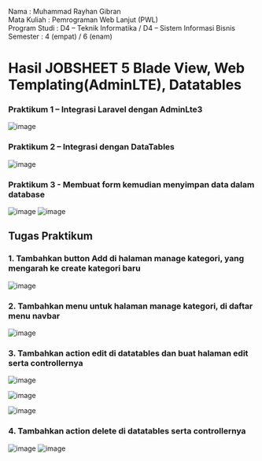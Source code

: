 Nama : Muhammad Rayhan Gibran <br>
Mata Kuliah : Pemrograman Web Lanjut (PWL) <br>
Program Studi : D4 – Teknik Informatika / D4 – Sistem Informasi Bisnis <br>
Semester : 4 (empat) / 6 (enam)  <br>

# Hasil JOBSHEET 5 Blade View, Web Templating(AdminLTE), Datatables

### Praktikum 1 – Integrasi Laravel dengan AdminLte3
![image](https://github.com/gbrn7/PWL_2024/assets/127575934/73bc41e7-232a-4450-a734-f38397a23ea9)

### Praktikum 2 – Integrasi dengan DataTables
![image](https://github.com/gbrn7/PWL_2024/assets/127575934/264979bc-0843-4676-8f99-2022389c5fe5)

### Praktikum 3 - Membuat form kemudian menyimpan data dalam database
![image](https://github.com/gbrn7/PWL_2024/assets/127575934/7bb3e236-c72a-4b35-b51a-9a2b5df3b5dd)
![image](https://github.com/gbrn7/PWL_2024/assets/127575934/a26065c7-0e68-4767-8355-9901da1d2b96)

## Tugas Praktikum
### 1. Tambahkan button Add di halaman manage kategori, yang mengarah ke create kategori baru
![image](https://github.com/gbrn7/PWL_2024/assets/127575934/95521942-e0dd-4937-9ec8-5391f76c35c6) <br/>

### 2. Tambahkan menu untuk halaman manage kategori, di daftar menu navbar
![image](https://github.com/gbrn7/PWL_2024/assets/127575934/4005a5a8-5060-4471-990b-a95f20c58e0e)

### 3. Tambahkan action edit di datatables dan buat halaman edit serta controllernya
![image](https://github.com/gbrn7/PWL_2024/assets/127575934/4103d5f2-cc36-46b4-a596-f80df2797e0c)

![image](https://github.com/gbrn7/PWL_2024/assets/127575934/898b65f8-0396-4492-a9f3-ff8e8fe57601)

![image](https://github.com/gbrn7/PWL_2024/assets/127575934/f109a33a-190b-41e2-bb6d-3fd349934e5c)

### 4. Tambahkan action delete di datatables serta controllernya
![image](https://github.com/gbrn7/PWL_2024/assets/127575934/daacd990-d955-49a1-a3f0-f51093a832d2)
![image](https://github.com/gbrn7/PWL_2024/assets/127575934/57863788-bcfe-42ca-a99d-9dfcb952f80b)






